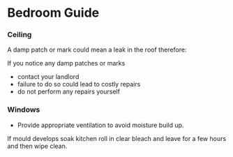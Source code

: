 # Bedroom Guide

### Ceiling

A damp patch or mark could mean a leak in the roof therefore:

If you notice any damp patches or marks

- contact your landlord
- failure to do so could lead to costly repairs
- do not perform any repairs yourself

### Windows

- Provide appropriate ventilation to avoid moisture build up.

If mould develops soak kitchen roll in clear bleach and leave for a few hours and then wipe clean.
